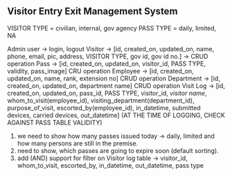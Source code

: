 ## Visitor Entry Exit Management System

VISITOR TYPE = civilian, internal, gov agency
PASS TYPE = daily, limited, NA

Admin user -> login, logout
    Visitor -> [id, created_on, updated_on, name, phone, email, pic, address, VISITOR TYPE, gov id,
                gov id no.] -> CRUD operation
    Pass -> [id, created_on, updated_on, visitor_id, PASS TYPE, validity, pass_image] CRU operation
    Employee -> [id, created_on, updated_on, name, rank, extension no] CRUD operation
    Department -> [id, created_on, updated_on, department name] CRUD operation
    Visit Log -> [id, created_on, updated_on, pass_id, PASS TYPE, visitor_id, _visitor name_, 
                  whom_to_visit(employee_id), visiting_department(department_id), purpose_of_visit,
                  escorted_by(employee_id), in_datetime, submitted devices, carried devices, out_datetime]
    (AT THE TIME OF LOGGING, CHECK AGAINST PASS TABLE VALIDITY)

1. we need to show how many passes issued today -> daily, limited and how many persons are still in
   the premise.
2. need to show, which passes are going to expire soon (default sorting).
3. add (AND) support for filter on Visitor log table -> visitor_id, whom_to_visit, escorted_by, in_datetime, 
   out_datetime, pass type


    
    
